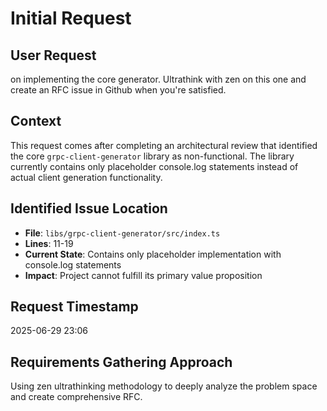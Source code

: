 # Initial Request

## User Request
on implementing the core generator. Ultrathink with zen on this one and create an RFC issue in Github when you're satisfied.

## Context
This request comes after completing an architectural review that identified the core `grpc-client-generator` library as non-functional. The library currently contains only placeholder console.log statements instead of actual client generation functionality.

## Identified Issue Location
- **File**: `libs/grpc-client-generator/src/index.ts`
- **Lines**: 11-19
- **Current State**: Contains only placeholder implementation with console.log statements
- **Impact**: Project cannot fulfill its primary value proposition

## Request Timestamp
2025-06-29 23:06

## Requirements Gathering Approach
Using zen ultrathinking methodology to deeply analyze the problem space and create comprehensive RFC.